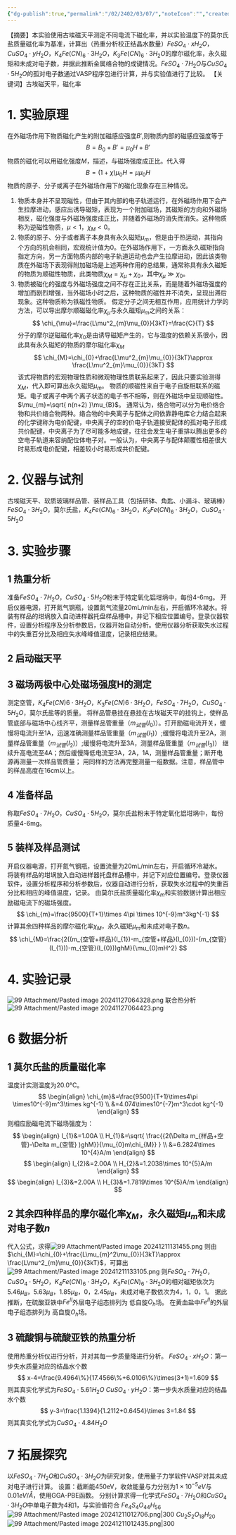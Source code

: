 ```yaml
---
{"dg-publish":true,"permalink":"/02/2402/03/07/","noteIcon":"","created":"2025-01-31T00:35","updated":"2025-07-03T11:42"}
---
```


【摘要】本实验使用古埃磁天平测定不同电流下磁化率，并以实验温度下的莫尔氏盐质量磁化率为基准，计算出（热重分析校正结晶水数量）$FeSO_{4}\cdot xH_{2}O$，$CuSO_{4}\cdot yH_{2}O$，$K_{4}Fe(CN)_{6}\cdot 3H_{2}O$，$K_{3}Fe(CN)_{6}\cdot 3H_{2}O$的摩尔磁化率，永久磁矩和未成对电子数，并据此推断金属络合物的成键情况。$FeSO_{4}\cdot 7H_{2}O$与$CuSO_{4}\cdot 5H_{2}O$的孤对电子数通过VASP程序包进行计算，并与实验值进行了比较。
【关键词】古埃磁天平，磁化率
# 1. 实验原理
在外磁场作用下物质磁化产生的附加磁感应强度$B'$,则物质内部的磁感应强度等于
$$
B=B_{0}+B'=\mu_{0}H+B'
$$
物质的磁化可以用磁化强度$M$，描述，与磁场强度成正比。代入得
$$
B=(1+\chi)\mu_{0}H=\mu \mu_{0}H
$$
物质的原子、分子或离子在外磁场作用下的磁化现象存在三种情况。
1. 物质本身并不呈现磁性，但由于其内部的电子轨道运行，在外磁场作用下会产生拉摩进动，感应出诱导磁矩，表现为一个附加磁场，其磁矩的方向和外磁场相反，磁化强度与外磁场强度成正比，并随着外磁场的消失而消失。这种物质称为逆磁性物质，$\mu<1$，$\chi_{M}<0$。
2. 物质的原子、分子或者离子本身具有永久磁矩$\mu_{m}$，但是由于热运动，其指向个方向的机会相同，宏观统计值为0。在外磁场作用下，一方面永久磁矩指向指定方向，另一方面物质内部的电子轨道运动也会产生拉摩进动，因此该类物质在外磁场下表现得附加磁场是上述两种作用的总结果，通常称具有永久磁矩的物质为顺磁性物质，此类物质$\chi_{M}=\chi_{\mu}+\chi_{0}$，其中$\chi_{\mu}\gg \chi_{0}$。
3. 物质被磁化的强度与外磁场强度之间不存在正比关系，而是随着外磁场强度的增加而剧烈增强，当外磁场小时之后，这种物质的磁性并不消失，呈现出滞后现象。这种物质称为铁磁性物质。
假定分子之间无相互作用，应用统计力学的方法，可以导出摩尔顺磁磁化率$\chi_{\mu}$与永久磁矩$\mu_{m}$之间的关系：
$$
\chi_{\mu}=\frac{L\mu^2_{m}\mu_{0}}{3kT}=\frac{C}{T}
$$
分子的摩尔逆磁磁化率$\chi_{0}$是由诱导磁矩产生的，它与温度的依赖关系很小，因此具有永久磁矩的物质的摩尔磁化率$\chi_{M}$
$$
\chi_{M}=\chi_{0}+\frac{L\mu^2_{m}\mu_{0}}{3kT}\approx \frac{L\mu^2_{m}\mu_{0}}{3kT}
$$
该式将物质的宏观物理性质和微观物理性质联系起来了，因此只要实验测得$\chi_{M}$，代入即可算出永久磁矩$\mu_{m}$。
物质的顺磁性来自于电子自旋相联系的磁矩。电子或离子中两个离子状态的电子书不相等，则在外磁场中呈现顺磁性。$\mu_{m}=\sqrt{ n(n+2) }\mu_{B}$。
通常认为，络合物可以分为电价络合物和共价络合物两种。络合物的中央离子与配体之间依靠静电库仑力结合起来的化学键称为电价配键，中央离子的空的价电子轨道接受配体的孤对电子形成共价配键，中央离子为了尽可能多地成键，往往会发生电子重排以腾出更多的空电子轨道来容纳配位体电子对。一般认为，中央离子与配体颠覆性相差很大时易形成电价配键，相差较小时易形成共价配键。
# 2. 仪器与试剂
古埃磁天平、软质玻璃样品管、装样品工具（包括研钵、角匙、小漏斗、玻璃棒）
$FeSO_{4}\cdot 3H_{2}O$，莫尔氏盐，$K_{4}Fe(CN)_6\cdot 3H_{2}O$，$K_{3}Fe(CN)_{6}\cdot 3H_{2}O$，$CuSO_{4} \cdot5H_{2}O$
# 3. 实验步骤
## 1 热重分析
准备$FeSO_{4}\cdot 7H_{2}O$，$CuSO_{4}\cdot 5H_{2}O$粉末于特定氧化铝坩埚中，每份4-6mg。
开启仪器电源，打开氮气钢瓶，设置氮气流量20mL/min左右，开启循环冷凝水。将装有样品的坩埚放入自动进样器托盘样品槽中，并记下相应位置编号。登录仪器软件，设置分析程序及分析参数后，仪器开始自动分析。使用仪器分析获取失水过程中的失重百分比及相应失水峰峰值温度，记录相应结果。
## 2 启动磁天平
## 3 磁场两极中心处磁场强度H的测定
测定空管，$K_{4}Fe(CN)6\cdot 3H_{2}O$，$K_{3}Fe(CN)6\cdot 3H_{2}O$，$FeSO_{4}\cdot 7H_{2}O$，$CuSO_{4}\cdot 5H_{2}O$，莫尔氏盐等的质量。
将样品管悬挂在悬挂在古埃磁天平的挂钩上，使样品管底部与磁场中心线齐平，测量样品管重量（$m_{试管}(I_{0})$）。打开励磁电流开关，缓慢将电流升至1A，迅速准确测量样品管重量（$m_{试管}(I_{1})$）;缓慢将电流升至2A，测量样品管重量（$m_{试管}(I_{2})$）;缓慢将电流升至3A，测量样品管重量（$m_{试管}(I_{3})$）
继续升高电流至4A；然后缓慢降低电流至3A，2A，1A，测量样品管重量；断开电源再测量一次样品管质量；
用同样的方法再完整测量一组数据。注意，样品管中的样品高度在16cm以上。
## 4 准备样品
称取$FeSO_{4}\cdot 7H_{2}O$，$CuSO_{4}\cdot 5H_{2}O$，莫尔氏盐粉末于特定氧化铝坩埚中，每份质量4-6mg。
## 5 装样及样品测试
开启仪器电源，打开氮气钢瓶，设置流量为20mL/min左右，开启循环冷凝水。
将装有样品的坩埚放入自动进样器托盘样品槽中，并记下对应位置编号。登录仪器软件，设置分析程序和分析参数后，仪器自动进行分析，获取失水过程中的失重百分比和相应的峰值温度，记录。
由莫尔氏盐质量磁化率$\chi_{m}$和实验数据计算出相应励磁电流下的磁场强度。
$$
\chi_{m}=\frac{9500}{T+1}\times 4\pi \times 10^{-9}m^3kg^{-1}
$$
计算其余四种样品的摩尔磁化率$\chi_{M}$，永久磁矩$\mu_{m}$和未成对电子数$n$。
$$
\chi_{M}=\frac{2((m_{空管+样品}(I_{1})-m_{空管+样品}(I_{0}))-(m_{空管}(I_{1}))-m_{空管}(I_{0}))ghM}{\mu_{0}mH^2}
$$
# 4. 实验记录
![99 Attachment/Pasted image 20241127064328.png](/img/user/99%20Attachment/Pasted%20image%2020241127064328.png)
联合热分析
![99 Attachment/Pasted image 20241127064423.png](/img/user/99%20Attachment/Pasted%20image%2020241127064423.png)
# 6 数据分析
## 1 莫尔氏盐的质量磁化率
温度计实测温度为20.0°C。
$$
\begin{align}
\chi_{m}&=\frac{9500}{T+1}\times4\pi \times10^{-9}m^3\times kg^{-1} \\
&=4.074\times10^{-7}m^3\cdot kg^{-1}
\end{align}
$$
则相应励磁电流下磁场强度为：
$$
\begin{align}
I_{1}&=1.00A \\
H_{1}&=\sqrt{ \frac{{2(\Delta m_{样品+空管}-\Delta m_{空管} )ghM}}{\mu_{0}m\chi_{M}} } \\
&=6.2824\times 10^{4}A/m
\end{align}
$$
$$
\begin{align}
 I_{2}&=2.00A \\
H_{2}&=1.2038\times 10^{5}A/m
\end{align}
$$
$$
\begin{align}
 I_{3}&=2.00A \\
H_{3}&=1.7819\times 10^{5}A/m
\end{align}
$$
## 2 其余四种样品的摩尔磁化率$\chi_{M}$，永久磁矩$\mu_{m}$和未成对电子数$n$
代入公式，求得![99 Attachment/Pasted image 20241211131455.png](/img/user/99%20Attachment/Pasted%20image%2020241211131455.png)
则由$\chi_{M}=\chi_{0}+\frac{L\mu_{m}^2\mu_{0}}{3kT}\approx \frac{L\mu^2_{m}\mu_{0}}{3kT}$，可算出
![99 Attachment/Pasted image 20241211133105.png](/img/user/99%20Attachment/Pasted%20image%2020241211133105.png)
则$FeSO_{4}\cdot 7H_{2}O$，$CuSO_{4}\cdot 5H_{2}O$，$K_{4}Fe(CN)_{6}\cdot 3H_{2}O$，$K_{3}Fe(CN)_{6}\cdot 3H_{2}O$的相对磁矩依次为5.46$\mu_{B}$，$5.63\mu_{B}$，$1.85\mu_{B}$，$0$，$2.45\mu_{B}$，未成对电子数依次为4，1，0，1。
据此推断，在硫酸亚铁中$Fe^{II}$外层电子组态排列为
低自旋$O_{h}$场。
在黄血盐中$Fe^{II}$的外层电子组态排列为
高自旋$O_{h}$场。
## 3 硫酸铜与硫酸亚铁的热重分析
使用热重分析仪进行分析，并对其每一步质量降进行分析。
$FeSO_{4}\cdot xH_{2}O$：第一步失水质量对应的结晶水个数
$$
x-4=\frac{9.4964\%}{17.4566\%+6.0106\%}\times(3+1)=1.609
$$
则其真实化学式为$FeSO_{4}\cdot 5.61H_{2}O$
$CuSO_{4}\cdot yH_{2}O$：第一步失水质量对应的结晶水个数
$$
y-3=\frac{1.1394}{1.2112+0.6454}\times 3=1.84
$$
则其真实化学式为$CuSO_{4}\cdot 4.84H_{2}O$
# 7 拓展探究
以$FeSO_{4}\cdot 7H_{2}O$和$CuSO_{4}\cdot 3H_{2}O$为研究对象，使用量子力学软件VASP对其未成对电子进行计算。
设置：截断能450eV，收敛能量与力分别为$1\times10^{-5}eV$与$0.01eV/Å$，使用GGA-PBE函数。
分别计算求得一化学式$FeSO_{4}\cdot 7H_{2}O$和$CuSO_{4}\cdot 3H_{2}O$中单电子数为4和1，与实验值符合
    $Fe_{4}S_{4}O_{44}H_{56}$
![99 Attachment/Pasted image 20241211012706.png|300](/img/user/99%20Attachment/Pasted%20image%2020241211012706.png)
    $Cu_{2}S_{2}O_{18}H_{20}$
![99 Attachment/Pasted image 20241211012435.png|300](/img/user/99%20Attachment/Pasted%20image%2020241211012435.png)
